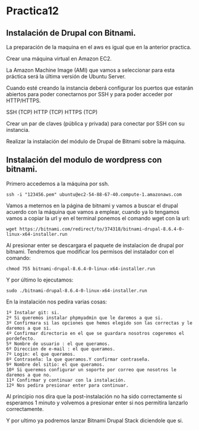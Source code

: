 # Practica12

## Instalación de Drupal con Bitnami.

La preparación de la maquina en el aws es igual que en la anterior practica.

Crear una máquina virtual en Amazon EC2.

La Amazon Machine Image (AMI) que vamos a seleccionar para esta práctica será la última versión de Ubuntu Server.

Cuando esté creando la instancia deberá configurar los puertos que estarán abiertos para poder conectarnos por SSH y para poder acceder por HTTP/HTTPS.

SSH (TCP)
HTTP (TCP)
HTTPS (TCP)

Crear un par de claves (pública y privada) para conectar por SSH con su instancia.

Realizar la instalación del módulo de Drupal de Bitnami sobre la máquina.

## Instalación del modulo de wordpress con bitnami.

Primero accedemos a la máquina por ssh.
```
ssh -i "123456.pem" ubuntu@ec2-54-88-67-40.compute-1.amazonaws.com

```
Vamos a meternos en la página de bitnami y vamos a buscar el drupal acuerdo con la máquina que vamos a emplear,
cuando ya lo tengamos vamos a copiar la url y en el terminal ponemos el comando wget con la url:
```
wget https://bitnami.com/redirect/to/374318/bitnami-drupal-8.6.4-0-linux-x64-installer.run
```
Al presionar enter se descargara el paquete de instalacion de drupal por bitnami.
Tendremos que modificar los permisos del instalador con el comando:
```
chmod 755 bitnami-drupal-8.6.4-0-linux-x64-installer.run
```
Y por último lo ejecutamos:
```
sudo ./bitnami-drupal-8.6.4-0-linux-x64-installer.run
```
En la instalación nos pedira varias cosas:
```
1º Instalar git: si.
2º Si queremos instalar phpmyadmin que le daremos a que si.
3º Confirmara si las opciones que hemos elegido son las correctas y le daremos a que si.
4º Confirmar directorio en el que se guardara nosotros cogeremos el pordefecto.
5º Nombre de usuario : el que queramos.
6º Direccion de e-mail : el que queramos.
7º Login: el que queramos.
8º Contraseña: la que queramos.Y confirmar contraseña.
9º Nombre del sitio: el que queramos.
10º Si queremos configurar un soporte por correo que nosotros le daremos a que no.
11º Confirmar y continuar con la instalación.
12º Nos pedira presionar enter para continuar. 
```
Al principio nos dira que la post-instalación no ha sido correctamente si esperamos 1 minuto y volvemos a presionar enter si nos permitira
lanzarlo correctamente.

Y por ultimo ya podremos lanzar Bitnami Drupal Stack diciendole que si.

